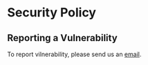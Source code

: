 # Security Policy

## Reporting a Vulnerability

To report vilnerability, please send us an [email](mailto:swapmarket.wizard996@passinbox.com).
